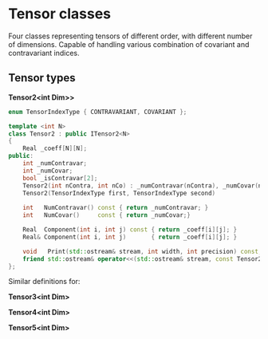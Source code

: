 # Tensor classes

Four classes representing tensors of different order, with different number of dimensions.
Capable of handling various combination of covariant and contravariant indices.

## Tensor types

**Tensor2\<int Dim>>**

~~~ c++
enum TensorIndexType { CONTRAVARIANT, COVARIANT };

template <int N>
class Tensor2 : public ITensor2<N>
{
    Real _coeff[N][N];
public:
    int _numContravar;
    int _numCovar;
    bool _isContravar[2];
    Tensor2(int nContra, int nCo) : _numContravar(nContra), _numCovar(nCo) 
    Tensor2(TensorIndexType first, TensorIndexType second) 
    
    int   NumContravar() const { return _numContravar; }
    int   NumCovar()     const { return _numCovar;}

    Real  Component(int i, int j) const { return _coeff[i][j]; }
    Real& Component(int i, int j)       { return _coeff[i][j]; }

    void   Print(std::ostream& stream, int width, int precision) const;
    friend std::ostream& operator<<(std::ostream& stream, const Tensor2 &a);
};
~~~

Similar definitions for:

**Tensor3\<int Dim>**

**Tensor4\<int Dim>**

**Tensor5\<int Dim>**

